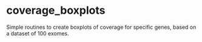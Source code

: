 # coverage_boxplots
Simple routines to create boxplots of coverage for specific genes, based on a dataset of 100 exomes.

